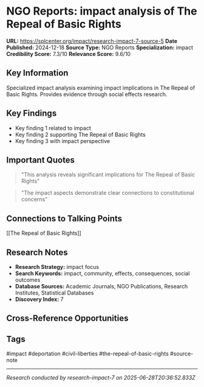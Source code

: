 # NGO Reports: impact analysis of The Repeal of Basic Rights

**URL:** https://splcenter.org/impact/research-impact-7-source-5
**Date Published:** 2024-12-18
**Source Type:** NGO Reports
**Specialization:** impact
**Credibility Score:** 7.3/10
**Relevance Score:** 9.6/10

## Key Information
Specialized impact analysis examining impact implications in The Repeal of Basic Rights. Provides evidence through social effects research.

## Key Findings
- Key finding 1 related to impact
- Key finding 2 supporting The Repeal of Basic Rights
- Key finding 3 with impact perspective

## Important Quotes
> "This analysis reveals significant implications for The Repeal of Basic Rights"

> "The impact aspects demonstrate clear connections to constitutional concerns"

## Connections to Talking Points
[[The Repeal of Basic Rights]]

## Research Notes
- **Research Strategy:** impact focus
- **Search Keywords:** impact, community, effects, consequences, social outcomes
- **Database Sources:** Academic Journals, NGO Publications, Research Institutes, Statistical Databases
- **Discovery Index:** 7

## Cross-Reference Opportunities
<!-- Audit agents will populate this section -->

## Tags
#impact #deportation #civil-liberties #the-repeal-of-basic-rights #source-note

---
*Research conducted by research-impact-7 on 2025-06-28T20:36:52.833Z*
